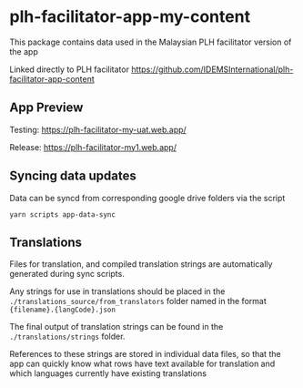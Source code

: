 # plh-facilitator-app-my-content
This package contains data used in the Malaysian PLH facilitator version of the app

Linked directly to PLH facilitator https://github.com/IDEMSInternational/plh-facilitator-app-content

## App Preview
Testing: https://plh-facilitator-my-uat.web.app/

Release: https://plh-facilitator-my1.web.app/

## Syncing data updates
Data can be syncd from corresponding google drive folders via the script
```
yarn scripts app-data-sync
```

## Translations
Files for translation, and compiled translation strings are automatically generated during sync scripts.

Any strings for use in translations should be placed in the `./translations_source/from_translators` folder named in the format `{filename}.{langCode}.json`

The final output of translation strings can be found in the `./translations/strings` folder.

References to these strings are stored in individual data files, so that the app can quickly know what rows have text available for translation and which languages currently have existing translations
